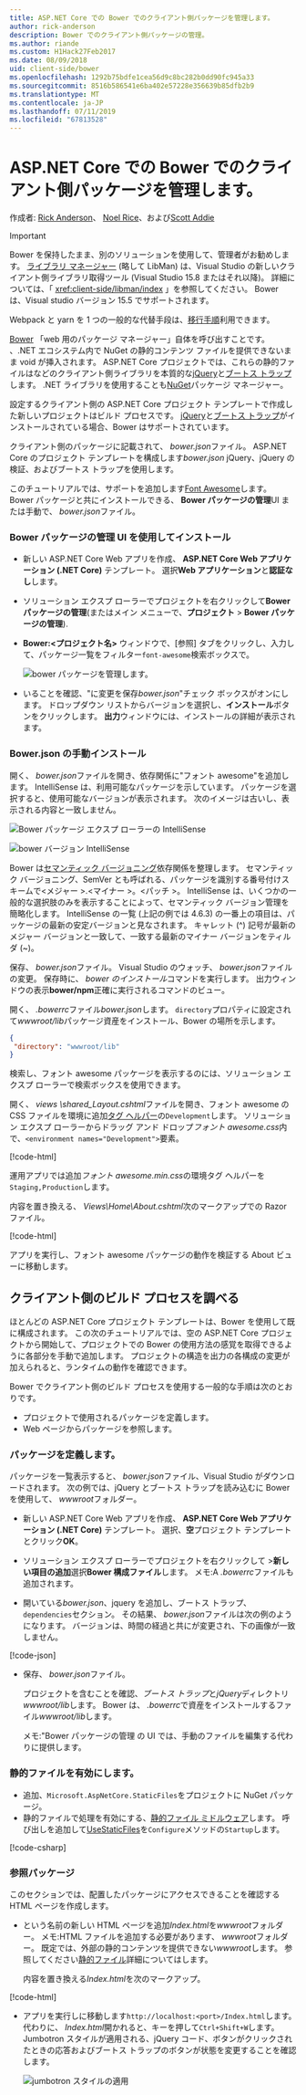```yaml
---
title: ASP.NET Core での Bower でのクライアント側パッケージを管理します。
author: rick-anderson
description: Bower でのクライアント側パッケージの管理。
ms.author: riande
ms.custom: H1Hack27Feb2017
ms.date: 08/09/2018
uid: client-side/bower
ms.openlocfilehash: 1292b75bdfe1cea56d9c8bc282b0dd90fc945a33
ms.sourcegitcommit: 8516b586541e6ba402e57228e356639b85dfb2b9
ms.translationtype: MT
ms.contentlocale: ja-JP
ms.lasthandoff: 07/11/2019
ms.locfileid: "67813528"
---
```

# <a name="manage-client-side-packages-with-bower-in-aspnet-core"></a>ASP.NET Core での Bower でのクライアント側パッケージを管理します。

作成者: [Rick Anderson](https://twitter.com/RickAndMSFT)、 [Noel Rice](https://twitter.com/noelrice1)、および[Scott Addie](https://scottaddie.com)

> [!IMPORTANT]
> Bower を保持したまま、別のソリューションを使用して、管理者がお勧めします。 [ライブラリ マネージャー](https://blogs.msdn.microsoft.com/webdev/2018/04/18/what-happened-to-bower/) (略して LibMan) は、Visual Studio の新しいクライアント側ライブラリ取得ツール (Visual Studio 15.8 またはそれ以降)。 詳細については、「 <xref:client-side/libman/index> 」を参照してください。 Bower は、Visual studio バージョン 15.5 でサポートされます。
>
> Webpack と yarn を 1 つの一般的な代替手段は、[移行手順](https://bower.io/blog/2017/how-to-migrate-away-from-bower/)利用できます。

[Bower](https://bower.io/) 「web 用のパッケージ マネージャー」自体を呼び出すことです。 、.NET エコシステム内で NuGet の静的コンテンツ ファイルを提供できないまま void が挿入されます。 ASP.NET Core プロジェクトでは、これらの静的ファイルはなどのクライアント側ライブラリを本質的な[jQuery](https://jquery.com/)と[ブートス トラップ](https://getbootstrap.com/)します。 .NET ライブラリを使用することも[NuGet](https://www.nuget.org/)パッケージ マネージャー。

設定するクライアント側の ASP.NET Core プロジェクト テンプレートで作成した新しいプロジェクトはビルド プロセスです。 [jQuery](https://jquery.com/)と[ブートス トラップ](https://getbootstrap.com/)がインストールされている場合、Bower はサポートされています。

クライアント側のパッケージに記載されて、 *bower.json*ファイル。 ASP.NET Core のプロジェクト テンプレートを構成します*bower.json* jQuery、jQuery の検証、およびブートス トラップを使用します。

このチュートリアルでは、サポートを追加します[Font Awesome](http://fontawesome.io)します。 Bower パッケージと共にインストールできる、 **Bower パッケージの管理**UI または手動で、 *bower.json*ファイル。

### <a name="installation-via-manage-bower-packages-ui"></a>Bower パッケージの管理 UI を使用してインストール

* 新しい ASP.NET Core Web アプリを作成、 **ASP.NET Core Web アプリケーション (.NET Core)** テンプレート。 選択**Web アプリケーション**と**認証なし**します。

* ソリューション エクスプ ローラーでプロジェクトを右クリックして**Bower パッケージの管理**(またはメイン メニューで、**プロジェクト** > **Bower パッケージの管理**).

* **Bower:\<プロジェクト名\>** ウィンドウで、[参照] タブをクリックし、入力して、パッケージ一覧をフィルター`font-awesome`検索ボックスで。

  ![bower パッケージを管理します。](bower/_static/manage-bower-packages.png)

* いることを確認、"に変更を保存*bower.json*"チェック ボックスがオンにします。 ドロップダウン リストからバージョンを選択し、**インストール**ボタンをクリックします。 **出力**ウィンドウには、インストールの詳細が表示されます。

### <a name="manual-installation-in-bowerjson"></a>Bower.json の手動インストール

開く、 *bower.json*ファイルを開き、依存関係に"フォント awesome"を追加します。 IntelliSense は、利用可能なパッケージを示しています。 パッケージを選択すると、使用可能なバージョンが表示されます。 次のイメージは古いし、表示される内容と一致しません。

![Bower パッケージ エクスプ ローラーの IntelliSense](bower/_static/add-package.png)

![bower バージョン IntelliSense](bower/_static/version-intelliSense.png)

Bower は[セマンティック バージョニング](https://semver.org/)依存関係を整理します。 セマンティック バージョニング、SemVer とも呼ばれる、パッケージを識別する番号付けスキームで\<メジャー >.\<マイナー >。\<パッチ >。 IntelliSense は、いくつかの一般的な選択肢のみを表示することによって、セマンティック バージョン管理を簡略化します。 IntelliSense の一覧 (上記の例では 4.6.3) の一番上の項目は、パッケージの最新の安定バージョンと見なされます。 キャレット (^) 記号が最新のメジャー バージョンと一致して、一致する最新のマイナー バージョンをティルダ (~)。

保存、 *bower.json*ファイル。 Visual Studio のウォッチ、 *bower.json*ファイルの変更。 保存時に、 *bower のインストール*コマンドを実行します。 出力ウィンドウの表示**bower/npm**正確に実行されるコマンドのビュー。

開く、 *.bowerrc*ファイル*bower.json*します。 `directory`プロパティに設定されて*wwwroot/lib*パッケージ資産をインストール、Bower の場所を示します。

```json
{
 "directory": "wwwroot/lib"
}
```

検索し、フォント awesome パッケージを表示するのには、ソリューション エクスプ ローラーで検索ボックスを使用できます。

開く、 *views \shared\_Layout.cshtml*ファイルを開き、フォント awesome の CSS ファイルを環境に追加[タグ ヘルパー](xref:mvc/views/tag-helpers/intro)の`Development`します。 ソリューション エクスプ ローラーからドラッグ アンド ドロップ*フォント awesome.css*内で、`<environment names="Development">`要素。

[!code-html[](bower/sample/_Layout.cshtml?highlight=4&range=9-13)]

運用アプリでは追加*フォント awesome.min.css*の環境タグ ヘルパーを`Staging,Production`します。

内容を置き換える、 *Views\Home\About.cshtml*次のマークアップでの Razor ファイル。

[!code-html[](bower/sample/About.cshtml)]

アプリを実行し、フォント awesome パッケージの動作を検証する About ビューに移動します。

## <a name="exploring-the-client-side-build-process"></a>クライアント側のビルド プロセスを調べる

ほとんどの ASP.NET Core プロジェクト テンプレートは、Bower を使用して既に構成されます。 この次のチュートリアルでは、空の ASP.NET Core プロジェクトから開始して、プロジェクトでの Bower の使用方法の感覚を取得できるように各部分を手動で追加します。 プロジェクトの構造を出力の各構成の変更が加えられると、ランタイムの動作を確認できます。

Bower でクライアント側のビルド プロセスを使用する一般的な手順は次のとおりです。

* プロジェクトで使用されるパッケージを定義します。 <!-- once defined, you don't need to download them, VS does -->
* Web ページからパッケージを参照します。

### <a name="define-packages"></a>パッケージを定義します。

パッケージを一覧表示すると、 *bower.json*ファイル、Visual Studio がダウンロードされます。 次の例では、jQuery とブートス トラップを読み込むに Bower を使用して、 *wwwroot*フォルダー。

* 新しい ASP.NET Core Web アプリを作成、 **ASP.NET Core Web アプリケーション (.NET Core)** テンプレート。 選択、**空**プロジェクト テンプレートとクリック**OK**。

* ソリューション エクスプ ローラーでプロジェクトを右クリックして >**新しい項目の追加**選択**Bower 構成ファイル**します。 メモ:A *.bowerrc*ファイルも追加されます。

* 開いている*bower.json*、jquery を追加し、ブートス トラップ、`dependencies`セクション。 その結果、 *bower.json*ファイルは次の例のようになります。 バージョンは、時間の経過と共にが変更され、下の画像が一致しません。

[!code-json[](bower/sample/bower.json?highlight=5,6)]

* 保存、 *bower.json*ファイル。

  プロジェクトを含むことを確認、*ブートス トラップ*と*jQuery*ディレクトリ*wwwroot/lib*します。 Bower は、 *.bowerrc*で資産をインストールするファイル*wwwroot/lib*します。

  メモ:"Bower パッケージの管理 の UI では、手動のファイルを編集する代わりに提供します。

### <a name="enable-static-files"></a>静的ファイルを有効にします。

* 追加、`Microsoft.AspNetCore.StaticFiles`をプロジェクトに NuGet パッケージ。
* 静的ファイルで処理を有効にする、[静的ファイル ミドルウェア](/dotnet/api/microsoft.aspnetcore.builder.staticfileextensions)します。 呼び出しを追加して[UseStaticFiles](/dotnet/api/microsoft.aspnetcore.builder.staticfileextensions)を`Configure`メソッドの`Startup`します。

[!code-csharp[](bower/sample/Startup.cs?highlight=9)]

### <a name="reference-packages"></a>参照パッケージ

このセクションでは、配置したパッケージにアクセスできることを確認する HTML ページを作成します。

* という名前の新しい HTML ページを追加*Index.html*を*wwwroot*フォルダー。 メモ:HTML ファイルを追加する必要があります、 *wwwroot*フォルダー。 既定では、外部の静的コンテンツを提供できない*wwwroot*します。 参照してください[静的ファイル](xref:fundamentals/static-files)詳細についてはします。

  内容を置き換える*Index.html*を次のマークアップ。

[!code-html[](bower/sample/Index.html)]

* アプリを実行しに移動します`http://localhost:<port>/Index.html`します。 代わりに、 *Index.html*開かれると、キーを押して`Ctrl+Shift+W`します。 Jumbotron スタイルが適用される、jQuery コード、ボタンがクリックされたときの応答およびブートス トラップのボタンが状態を変更することを確認します。

  ![jumbotron スタイルの適用](bower/_static/jumbotron.png)
